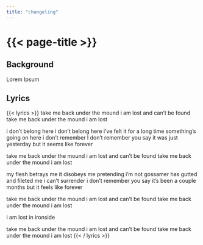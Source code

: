 ```yaml
---
title: "changeling"
---
```

# {{< page-title >}}

## Background
Lorem Ipsum

## Lyrics
{{< lyrics >}}
take me back under the mound
i am lost and can’t be found
take me back under the mound
i am lost


i don’t belong here
i don’t belong here
i’ve felt it for a long time
something’s going on here
i don’t remember
I don’t remember
you say it was just yesterday
but it seems like forever

take me back under the mound
i am lost and can’t be found
take me back under the mound
i am lost

my flesh betrays me
it disobeys me
pretending i’m not gossamer
has gutted and fileted me
i can’t surrender
i don’t remember
you say it’s been a couple months
but it feels like forever


take me back under the mound
i am lost and can’t be found
take me back under the mound
i am lost

i am lost
in ironside

take me back under the mound
i am lost and can’t be found
take me back under the mound
i am lost
{{< / lyrics >}}
